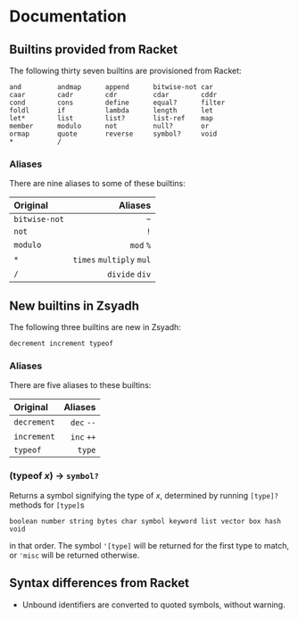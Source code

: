 # Documentation

## Builtins provided from Racket

The following thirty seven builtins are provisioned from Racket:

```
and         andmap      append      bitwise-not car
caar        cadr        cdr         cdar        cddr
cond        cons        define      equal?      filter
foldl       if          lambda      length      let
let*        list        list?       list-ref    map
member      modulo      not         null?       or
ormap       quote       reverse     symbol?     void
*           /
```

### Aliases

There are nine aliases to some of these builtins:

| Original      | Aliases                                      |
|:--------------|---------------------------------------------:|
| `bitwise-not` | `~`                                          |
| `not`         | `!`                                          |
| `modulo`      | `mod` `%`                                    |
| `*`           | `times` `multiply` `mul`                     |
| `/`           | `divide` `div`                               |

## New builtins in Zsyadh

The following three builtins are new in Zsyadh:

```
decrement increment typeof
```

### Aliases

There are five aliases to these builtins:

| Original    | Aliases                                        |
|:------------|-----------------------------------------------:|
| `decrement` | `dec` `--`                                     |
| `increment` | `inc` `++`                                     |
| `typeof`    | `type`                                         |

### (<a id="(typeof.20x)">**typeof**</a> *x*) -> `symbol?`

Returns a symbol signifying the type of *x*, determined by running `[type]?` methods for `[type]`s

```
boolean number string bytes char symbol keyword list vector box hash void
```

in that order. The symbol `'[type]` will be returned for the first type to match, or `'misc` will be returned otherwise.

## Syntax differences from Racket

- Unbound identifiers are converted to quoted symbols, without warning.
